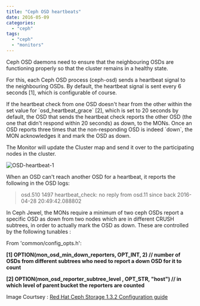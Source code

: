 ```yaml
---
title: "Ceph OSD heartbeats"
date: 2016-05-09
categories:
  - "ceph"
tags:
  - "ceph"
  - "monitors"
---
```

<!--more-->
Ceph OSD daemons need to ensure that the neighbouring OSDs are functioning properly so that the cluster remains in a healthy state.

For this, each Ceph OSD process (ceph-osd) sends a heartbeat signal to the neighbouring OSDs. By default, the heartbeat signal is sent every 6 seconds \[1\], which is configurable of course.

If the heartbeat check from one OSD doesn't hear from the other within the set value for \`osd\_heartbeat\_grace\` \[2\], which is set to 20 seconds by default, the OSD that sends the heartbeat check reports the other OSD (the one that didn't respond within 20 seconds) as down, to the MONs. Once an OSD reports three times that the non-responding OSD is indeed \`down\`, the MON acknowledges it and mark the OSD as down.

The Monitor will update the Cluster map and send it over to the participating nodes in the cluster.

![OSD-heartbeat-1](images/osd-heartbeat-1.png)

When an OSD can't reach another OSD for a heartbeat, it reports the following in the OSD logs:

> osd.510 1497 heartbeat\_check: no reply from osd.11 since back 2016-04-28 20:49:42.088802

In Ceph Jewel, the MONs require a minimum of two ceph OSDs report a specific OSD as down from two nodes which are in different CRUSH subtrees, in order to actually mark the OSD as down. These are controlled by the following tunables :

From 'common/config\_opts.h':

**\[1\] OPTION(mon\_osd\_min\_down\_reporters, OPT\_INT, 2) // number of OSDs from different subtrees who need to report a down OSD for it to count**

**\[2\] OPTION(mon\_osd\_reporter\_subtree\_level , OPT\_STR, "host") // in which level of parent bucket the reporters are counted**

Image Courtsey : [Red Hat Ceph Storage 1.3.2 Configuration guide](https://access.redhat.com/documentation/en/red-hat-ceph-storage/version-1.3/red-hat-ceph-storage-13-ceph-configuration-guide/#osd-check-heartbeats)
